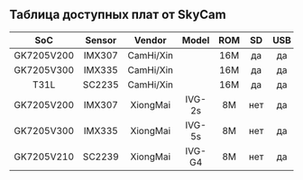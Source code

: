 
## Таблица доступных плат от SkyCam

| SoC        | Sensor | Vendor    | Model  | ROM | SD  | USB   | UART | Eth | GPIO | WiFi/4G | OpenIPC             | Price |
|:----------:|:------:|:---------:|:------:|:---:|:---:|:-----:|:----:|:---:|:----:|:-------:|:-------------------:|:-----:|
| GK7205V200 | IMX307 | CamHi/Xin |        | 16M | да  | да    | 2    | да  | 6    | mt7601  | [готов][gk7205v200] | 14.5$ |
| GK7205V300 | IMX335 | CamHi/Xin |        | 16M | да  | да    | 2    | да  | 6    | mt7601  | [готов][gk7205v300] | 17.5$ |
| T31L       | SC2235 | CamHi/Xin |        | 16M | да  | да    | 2    | да  | 6    | mt7601  | [готов][t31]        |    7$ |
| GK7205V200 | IMX307 | XiongMai  | IVG-2s | 8M  | нет | да    | 1 ?  | да  | 2    | нет     | [готов][gk7205v200] | 10.5$ |
| GK7205V300 | IMX335 | XiongMai  | IVG-5s | 8M  | нет | да    | 1 ?  | да  | 2    | нет     | [готов][gk7205v300] | 15.5$ |
| GK7205V210 | SC2239 | XiongMai  | IVG-G4 | 8M  | нет | да    | 1 ?  | да  | 2    | нет     | [готов][gk7205v210] |    7$ |


[gk7205v200]: https://openipc.org/cameras/vendors/goke/socs/gk7205v200
[gk7205v210]: https://openipc.org/cameras/vendors/goke/socs/gk7205v210
[gk7205v300]: https://openipc.org/cameras/vendors/goke/socs/gk7205v300
[t31]: https://openipc.org/cameras/vendors/goke/socs/t31
